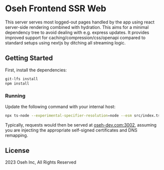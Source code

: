 # Oseh Frontend SSR Web

This server serves most logged-out pages handled by the app using react
server-side rendering combined with hydration. This aims for a minimal
dependency tree to avoid dealing with e.g. express updates. It provides improved
support for caching/compression/css/openapi compared to standard setups using
nextjs by ditching all streaming logic.

## Getting Started

First, install the dependencies:

```sh
git-lfs install
npm install
```

### Running

Update the following command with your internal host:

```sh
npx ts-node --experimental-specifier-resolution=node --esm src/index.ts --host 192.168.1.23 --port 3002 --ssl-certfile oseh-dev.com.pem --ssl-keyfile oseh-dev.com-key.pem
```

Typically, requests would then be served at
[oseh-dev.com:3002](https://oseh-dev.com:3002), assuming you are injecting the
appropriate self-signed certificates and DNS remapping.

## License

2023 Oseh Inc, All Rights Reserved
